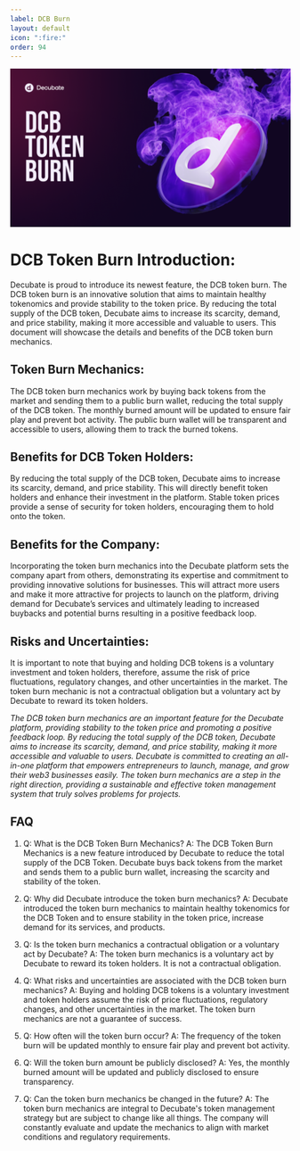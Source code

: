 ```yaml
---
label: DCB Burn
layout: default
icon: ":fire:"
order: 94
---
```


![](../static/Burn.png)
# DCB Token Burn Introduction:
Decubate is proud to introduce its newest feature, the DCB token burn. The DCB token burn is an innovative solution that aims to maintain healthy tokenomics and provide stability to the token price. By reducing the total supply of the DCB token, Decubate aims to increase its scarcity, demand, and price stability, making it more accessible and valuable to users. This document will showcase the details and benefits of the DCB token burn mechanics.

## Token Burn Mechanics:
The DCB token burn mechanics work by buying back tokens from the market and sending them to a public burn wallet, reducing the total supply of the DCB token. The monthly burned amount will be updated to ensure fair play and prevent bot activity. The public burn wallet will be transparent and accessible to users, allowing them to track the burned tokens.

## Benefits for DCB Token Holders:
By reducing the total supply of the DCB token, Decubate aims to increase its scarcity, demand, and price stability. This will directly benefit token holders and enhance their investment in the platform. Stable token prices provide a sense of security for token holders, encouraging them to hold onto the token.

## Benefits for the Company:
Incorporating the token burn mechanics into the Decubate platform sets the company apart from others, demonstrating its expertise and commitment to providing innovative solutions for businesses. This will attract more users and make it more attractive for projects to launch on the platform, driving demand for Decubate’s services and ultimately leading to increased buybacks and potential burns resulting in a positive feedback loop.

## Risks and Uncertainties:
It is important to note that buying and holding DCB tokens is a voluntary investment and token holders, therefore, assume the risk of price fluctuations, regulatory changes, and other uncertainties in the market. The token burn mechanic is not a contractual obligation but a voluntary act by Decubate to reward its token holders.

_The DCB token burn mechanics are an important feature for the Decubate platform, providing stability to the token price and promoting a positive feedback loop. By reducing the total supply of the DCB token, Decubate aims to increase its scarcity, demand, and price stability, making it more accessible and valuable to users. Decubate is committed to creating an all-in-one platform that empowers entrepreneurs to launch, manage, and grow their web3 businesses easily. The token burn mechanics are a step in the right direction, providing a sustainable and effective token management system that truly solves problems for projects._

## FAQ
1. Q: What is the DCB Token Burn Mechanics?
A: The DCB Token Burn Mechanics is a new feature introduced by Decubate to reduce the total supply of the DCB Token. Decubate buys back tokens from the market and sends them to a public burn wallet, increasing the scarcity and stability of the token.

2. Q: Why did Decubate introduce the token burn mechanics?
A: Decubate introduced the token burn mechanics to maintain healthy tokenomics for the DCB Token and to ensure stability in the token price, increase demand for its services, and products.

3. Q: Is the token burn mechanics a contractual obligation or a voluntary act by Decubate?
A: The token burn mechanics is a voluntary act by Decubate to reward its token holders. It is not a contractual obligation.

4. Q: What risks and uncertainties are associated with the DCB token burn mechanics?
A: Buying and holding DCB tokens is a voluntary investment and token holders assume the risk of price fluctuations, regulatory changes, and other uncertainties in the market. The token burn mechanics are not a guarantee of success.

5. Q: How often will the token burn occur?
A: The frequency of the token burn will be updated monthly to ensure fair play and prevent bot activity.

6. Q: Will the token burn amount be publicly disclosed?
A: Yes, the monthly burned amount will be updated and publicly disclosed to ensure transparency.

7. Q: Can the token burn mechanics be changed in the future?
A: The token burn mechanics are integral to Decubate's token management strategy but are subject to change like all things. The company will constantly evaluate and update the mechanics to align with market conditions and regulatory requirements.